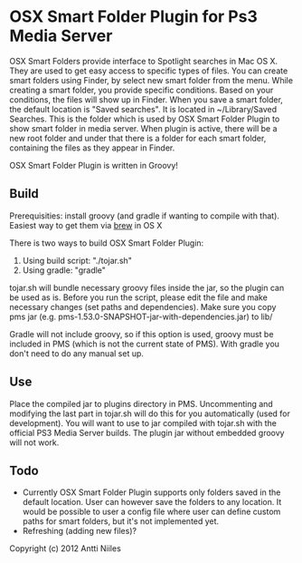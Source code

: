 # OSX Smart Folder Plugin for Ps3 Media Server

OSX Smart Folders provide interface to Spotlight searches in Mac OS X. They are used to get easy access to specific types of files. 
You can create smart folders using Finder, by select new smart folder from the menu. While creating a  smart folder, you provide specific conditions. Based on your conditions, the files will show up in Finder.
When you save a smart folder, the default location is "Saved searches". It is located in ~/Library/Saved Searches. This is the folder which is used by OSX Smart Folder Plugin to show smart folder in media server. 
When plugin is active, there will be a new root folder and under that there is a folder for each smart folder, containing the files as they appear in Finder.

OSX Smart Folder Plugin is written in Groovy!

## Build
Prerequisities: install groovy (and gradle if wanting to compile with that). Easiest way to get them via [brew](http://mxcl.github.com/homebrew/) in OS X

There is two ways to build OSX Smart Folder Plugin:
   1. Using build script: "./tojar.sh"
   2. Using gradle: "gradle"

tojar.sh will bundle necessary groovy files inside the jar, so the plugin can be used as is. Before you run the script, please edit the file and make necessary changes (set paths and dependencies).
Make sure you copy pms jar (e.g. pms-1.53.0-SNAPSHOT-jar-with-dependencies.jar) to lib/

Gradle will not include groovy, so if this option is used, groovy must be included in PMS (which is not the current state of PMS). With gradle you don't need to do any manual set up.
 
## Use
Place the compiled jar to plugins directory in PMS. Uncommenting and modifying the last part in tojar.sh will do this for you automatically (used for development).
You will want to use to jar compiled with tojar.sh with the official PS3 Media Server builds. The plugin jar without embedded groovy will not work.

## Todo
  * Currently OSX Smart Folder Plugin supports only folders saved in the default location. User can however save the folders to any location. It would be possible to user a config file where user can define custom paths for smart folders, but it's not implemented yet.
  * Refreshing (adding new files)?

Copyright (c) 2012 Antti Niiles